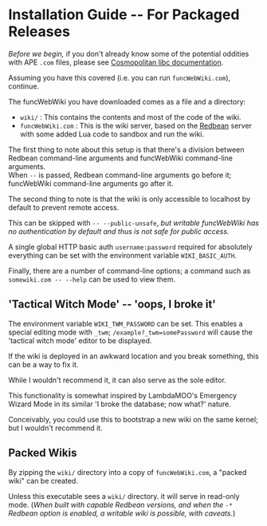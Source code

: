 # Installation Guide -- For Packaged Releases

_Before we begin,_ if you don't already know some of the potential oddities with APE `.com` files, please see [Cosmopolitan libc documentation](https://justine.lol/cosmopolitan/).

Assuming you have this covered (i.e. you can run `funcWebWiki.com`), continue.

The funcWebWiki you have downloaded comes as a file and a directory:

* `wiki/` : This contains the contents and most of the code of the wiki.
* `funcWebWiki.com` : This is the wiki server, based on the [Redbean](https://redbean.dev) server with some added Lua code to sandbox and run the wiki.

The first thing to note about this setup is that there's a division between Redbean command-line arguments and funcWebWiki command-line arguments. \
When `--` is passed, Redbean command-line arguments go before it; funcWebWiki command-line arguments go after it.

The second thing to note is that the wiki is only accessible to localhost by default to prevent remote access.

This can be skipped with `-- --public-unsafe`, _but writable funcWebWiki has no authentication by default and thus is not safe for public access._

A single global HTTP basic auth `username:password` required for absolutely everything can be set with the environment variable `WIKI_BASIC_AUTH`.

Finally, there are a number of command-line options; a command such as `somewiki.com -- --help` can be used to view them.

## 'Tactical Witch Mode' -- 'oops, I broke it'

The environment variable `WIKI_TWM_PASSWORD` can be set. This enables a special editing mode with `_twm`; `/example?_twm=somePassword` will cause the 'tactical witch mode' editor to be displayed.

If the wiki is deployed in an awkward location and you break something, this can be a way to fix it.

While I wouldn't recommend it, it can also serve as the sole editor.

This functionality is somewhat inspired by LambdaMOO's Emergency Wizard Mode in its similar 'I broke the database; now what?' nature.

Conceivably, you could use this to bootstrap a new wiki on the same kernel; but I wouldn't recommend it.

## Packed Wikis

By zipping the `wiki/` directory into a copy of `funcWebWiki.com`, a "packed wiki" can be created.

Unless this executable sees a `wiki/` directory. it will serve in read-only mode. (_When built with capable Redbean versions, and when the `-*` Redbean option is enabled, a writable wiki is possible, with caveats._)
